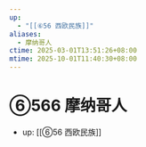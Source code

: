 ```yaml
---
up:
  - "[[⑥56 西欧民族]]"
aliases:
  - 摩纳哥人
ctime: 2025-03-01T13:51:26+08:00
mtime: 2025-10-01T11:40:30+08:00
---
```


# ⑥566 摩纳哥人

- up: [[⑥56 西欧民族]]
